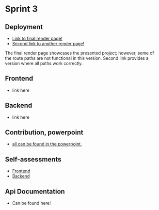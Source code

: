 # Sprint 3

## Deployment
- [Link to final render page!](https://bookhive-fukw.onrender.com)
- [Second link to another render page!](https://libraryapp-5ifw.onrender.com)

The final render page showcases the presented project; however, some of the route paths are not functional in this version. Second link provides a version where all paths work correctly.

## Frontend
- link here

## Backend
- link here

## Contribution, powerpoint
- [all can be found in the powerpoint.](https://github.com/silpps/LibraryApp/blob/main/SPRINT_3.pdf)

## Self-assessments 

- [Frontend](https://github.com/silpps/LibraryApp/blob/main/fe_assessment.md)
- [Backend](https://github.com/silpps/LibraryApp/blob/main/be_assessment.md) 

## Api Documentation

- Can be found here!
